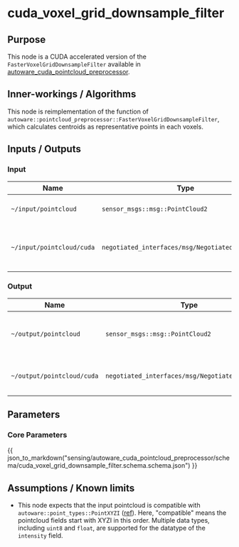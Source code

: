 # cuda_voxel_grid_downsample_filter

## Purpose

This node is a CUDA accelerated version of the `FasterVoxelGridDownsampleFilter` available in [autoware_cuda_pointcloud_preprocessor](../../autoware_pointcloud_preprocessor).

## Inner-workings / Algorithms

This node is reimplementation of the function of `autoware::pointcloud_preprocessor::FasterVoxelGridDownsampleFilter`, which calculates centroids as representative points in each voxels.

## Inputs / Outputs

### Input

| Name                      | Type                                             | Description                               |
| ------------------------- | ------------------------------------------------ | ----------------------------------------- |
| `~/input/pointcloud`      | `sensor_msgs::msg::PointCloud2`                  | Input pointcloud's topic.                 |
| `~/input/pointcloud/cuda` | `negotiated_interfaces/msg/NegotiatedTopicsInfo` | Input pointcloud's type negotiation topic |

### Output

| Name                       | Type                                             | Description                                             |
|----------------------------|--------------------------------------------------|---------------------------------------------------------|
| `~/output/pointcloud`      | `sensor_msgs::msg::PointCloud2`                  | Processed pointcloud's topic (in `PointXYZIRC` fashion) |
| `~/output/pointcloud/cuda` | `negotiated_interfaces/msg/NegotiatedTopicsInfo` | Processed pointcloud's negotiation topic                |

## Parameters

### Core Parameters

{{ json_to_markdown("sensing/autoware_cuda_pointcloud_preprocessor/schema/cuda_voxel_grid_downsample_filter.schema.schema.json") }}

## Assumptions / Known limits

- This node expects that the input pointcloud is compatible with `autoware::point_types::PointXYZI` ([ref](https://github.com/autowarefoundation/autoware_core/tree/main/common/autoware_point_types)). Here, "compatible" means the pointcloud fields start with XYZI in this order. Multiple data types, including `uint8` and `float`, are supported for the datatype of the `intensity` field.
